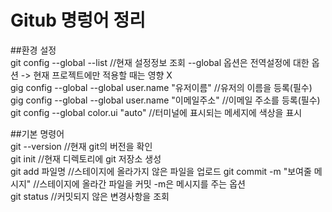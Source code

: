# Gitub 명렁어 정리

##환경 설정  
git config --global --list //현재 설정정보 조회 --global 옵션은 전역설정에 대한 옵션 -> 현재 프로젝트에만 적용할 때는 영향 X  
gig config --global --global user.name "유저이름" //유저의 이름을 등록(필수)  
gig config --global --global user.name "이메일주소" //이메일 주소를 등록(필수)
git config --global color.ui "auto" //터미널에 표시되는 메세지에 색상을 표시


##기본 명령어  
git --version //현재 git의 버전을 확인  
git init //현재 디렉토리에 git 저장소 생성  
git add 파일명 //스테이지에 올라가지 않은 파일을 업로드
git commit -m "보여줄 메시지" //스테이지에 올라간 파일을 커밋 -m은 메시지를 주는 옵션  
git status //커밋되지 않은 변경사항을 조회  
